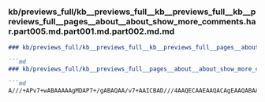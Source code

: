 ### kb/previews_full/kb__previews_full__kb__previews_full__kb__previews_full__pages__about__about_show_more_comments.har.part005.md.part001.md.part002.md.md

```md
### kb/previews_full/kb__previews_full__kb__previews_full__pages__about__about_show_more_comments.har.part005.md.part001.md.part002.md

```md
### kb/previews_full/kb__previews_full__pages__about__about_show_more_comments.har.part005.md.part001.md (part 002)

```md
A///+APv7+wABAAAAAgMDAP7+/gABAQAA/v7+AAICBAD///4AAQECAAEAAQACAgEAAQABAAICAgD7+/sAAwMDAAAAAAAC
```

```

```

```
